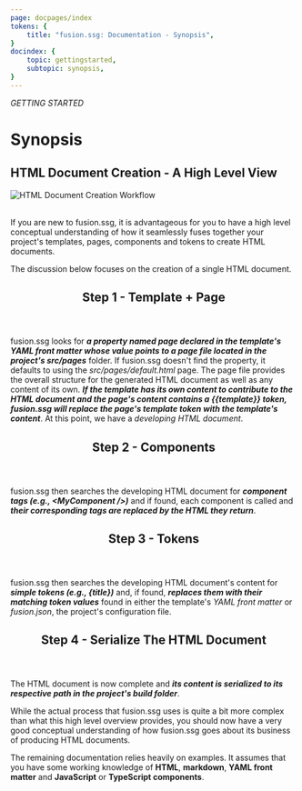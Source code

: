 ```yaml
---
page: docpages/index
tokens: {
    title: "fusion.ssg: Documentation - Synopsis",
}
docindex: {
    topic: gettingstarted,
    subtopic: synopsis,
}
---
```


<em>GETTING STARTED</em>

<h1>Synopsis</h1>

<h2>HTML Document Creation - A High Level View</h2>

<img src="{baseURL}/media/HTML-Document-Creation-Workflow.png" alt="HTML Document Creation Workflow"/>
<br>
<br>

If you are new to fusion.ssg, it is advantageous for you to have a high level conceptual understanding of how it seamlessly fuses together your project's templates, pages, components and tokens to create HTML documents.

The discussion below focuses on the creation of a single HTML document.

<article>
<header><h2>Step 1 - Template + Page</h2></header>

fusion.ssg looks for ___a property named page declared in the template's YAML front matter whose value points to a page file located in the project's src/pages___ folder. If fusion.ssg doesn't find the property, it defaults to using the _src/pages/default.html_ page. The page file provides the overall structure for the generated HTML document as well as any content of its own. ___If the template has its own content to contribute to the HTML document and the page's content contains a &lbrace;&lbrace;template&rbrace;&rbrace; token, fusion.ssg will replace the page's template token with the template's content___. At this point, we have a _developing HTML document_.
</article>

<article>
<header><h2>Step 2 - Components</h2></header>

fusion.ssg then searches the developing HTML document for ___component tags (e.g., &lt;MyComponent /&gt;)___ and if found, each component is called and ___their corresponding tags are replaced by the HTML they return___.
</article>

<article>
<header><h2>Step 3 - Tokens</h2></header>

fusion.ssg then searches the developing HTML document's content for ___simple tokens (e.g., &lbrace;title&rbrace;)___ and, if found, ___replaces them with their matching token values___ found in either the template's _YAML front matter_ or _fusion.json_, the project's configuration file.
</article>

<article>
<header><h2>Step 4 - Serialize The HTML Document</h2></header>

The HTML document is now complete and ___its content is serialized to its respective path in the project's build folder___.
</article>

While the actual process that fusion.ssg uses is quite a bit more complex than what this high level overview provides, you should now have a very good conceptual understanding of how fusion.ssg goes about its business of producing HTML documents.

<p class="info">The remaining documentation relies heavily on examples. It assumes that you have some working knowledge of <b>HTML</b>, <b>markdown</b>, <b>YAML front matter</b> and <b>JavaScript</b> or <b>TypeScript components</b>.</p>
